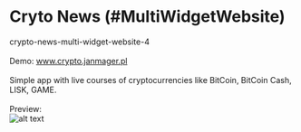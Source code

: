 # Cryto News (#MultiWidgetWebsite)
crypto-news-multi-widget-website-4
<br><br>
Demo: <a href="http://www.crypto.janmager.pl">www.crypto.janmager.pl</a>
<br><br>
Simple app with live courses of cryptocurrencies like BitCoin, BitCoin Cash, LISK, GAME.
<br><br>
Preview:<br>
![alt text](https://github.com/janmager/crypto-news/blob/master/readme-img/crypto1.png?raw=true "crypto-news")
<br><br>
